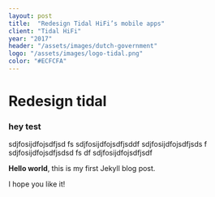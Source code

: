 ```yaml
---
layout: post
title:  "Redesign Tidal HiFi’s mobile apps"
client: "Tidal HiFi"
year: "2017"
header: "/assets/images/dutch-government"
logo: "/assets/images/logo-tidal.png"
color: "#ECFCFA"
---
```


# Redesign tidal

### hey test

sdjfosijdfojsdfjsd
fs
sdjfosijdfojsdfjsddf
sdjfosijdfojsdfjsds
f
sdjfosijdfojsdfjsdsd
fs
df
sdjfosijdfojsdfjsdf

**Hello world**, this is my first Jekyll blog post.

I hope you like it!
